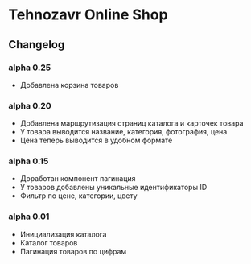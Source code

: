 # Tehnozavr Online Shop

## Changelog

### alpha 0.25

- Добавлена корзина товаров

### alpha 0.20

- Добавлена маршрутизация страниц каталога и карточек товара
- У товара выводится название, категория, фотография, цена
- Цена теперь выводится в удобном формате

### alpha 0.15

- Доработан компонент пагинация
- У товаров добавлены уникальные идентификаторы ID
- Фильтр по цене, категории, цвету


### alpha 0.01

- Инициализация каталога
- Каталог товаров
- Пагинация товаров по цифрам
